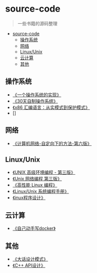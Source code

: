 # source-code

> 一些书籍的源码整理
- [source-code](#source-code)
  - [操作系统](#%E6%93%8D%E4%BD%9C%E7%B3%BB%E7%BB%9F)
  - [网络](#%E7%BD%91%E7%BB%9C)
  - [Linux/Unix](#linuxunix)
  - [云计算](#%E4%BA%91%E8%AE%A1%E7%AE%97)
  - [其他](#%E5%85%B6%E4%BB%96)

## 操作系统

- [《一个操作系统的实现》](./an-oragne-os-implementation)
- [《30天自制操作系统》](./30-days-make-operate-os)
- [《x86 汇编语言：从实模式到保护模式》](x86-assemble-from-real-mode-to-protect-mode)
- []

## 网络

- [《计算机网络-自定向下的方法-第六版》](./Compute-Network-Top-Down-Approach)

## Linux/Unix

- [《UNIX 高级环境编程 - 第三版》](./apue.v3)
- [《Unix 网络编程 第三版》](./unpv13e)
- [《高性能 Linux 编程》](./high-performance-linux)
- [《Linux/Unix 系统编程手册》](./TLPI)
- [《inux程序设计》](./beginning-linux-programming-4th-edition)

## 云计算

- [《自己动手写docker》](./mydocker-master)

## 其他

- [《大话设计模式》](./chatting-design-pattern)
- [《C++ API设计》](./cpp-api-design)
